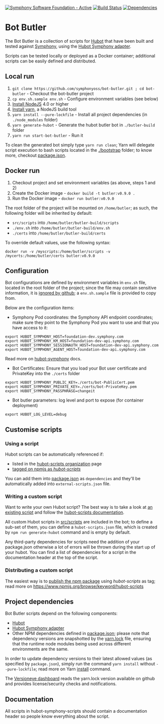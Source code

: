 [![Symphony Software Foundation - Active](https://cdn.rawgit.com/symphonyoss/contrib-toolbox/master/images/ssf-badge-incubating.svg)](https://symphonyoss.atlassian.net/wiki/display/FM/Incubating) [![Build Status](https://travis-ci.org/symphonyoss/bot-butler.svg)](https://travis-ci.org/symphonyoss/bot-butler) [![Dependencies](https://www.versioneye.com/user/projects/58ac50944ca76f0047de1847/badge.svg?style=flat-square)](https://www.versioneye.com/user/projects/58ac50944ca76f0047de1847?child=summary)

# Bot Butler
The Bot Butler is a collection of scripts for [Hubot](https://hubot.github.com/) that have been built and tested against [Symphony](http://www.symphony.com), using the [Hubot Symphony adapter](https://github.com/symphonyoss/hubot-symphony).

Scripts can be tested locally or deployed as a Docker container; additional scripts can be easily defined and distributed.

## Local run
1. `git clone https://github.com/symphonyoss/bot-butler.git ; cd bot-butler` - Checkout the bot-butler project
2. `cp env.sh.sample env.sh` - Configure environment variables (see below)
3. [Install NodeJS](https://nodejs.org/en/download/) 4.0 or higher
4. [Install yarn](https://yarnpkg.com/en/docs/install), a NodeJS build tool
5. `yarn install --pure-lockfile` - Install all project dependencies (in `./node_modules` folder)
6. `yarn generate-hubot` - Generate the hubot butler bot in `./butler-build` folder
7. `yarn run start-bot-butler` - Run it

To clean the generated bot simply type `yarn run clean`; Yarn will delegate script execution to bash scripts located in the [./bootstrap](bootstrap) folder; to know more, checkout [package.json](package.json).

## Docker run
1. Checkout project and set environment variables (as above, steps 1 and 2)
2. Create the Docker image - `docker build -t butler:v0.9.0 .`
3. Run the Docker image - `docker run butler:v0.9.0`

The root folder of the project will be mounted on `/home/butler`; as such, the following folder will be inherited by default:
- `src/scripts` into `/home/butler/butler-build/scripts`
- `./env.sh` into `/home/butler/butler-build/env.sh`
- `./certs` into `/home/butler/butler-build/certs`

To override default values, use the following syntax:
```
docker run -v /myscripts:/home/butler/scripts -v /mycerts:/home/butler/certs butler:v0.9.0
```

## Configuration
Bot configurations are defined by environment variables in `env.sh` file, located in the root folder of the project; since the file may contain sensitive information, it is [ignored by github](.gitignore); a `env.sh.sample` file is provided to copy from.

Below are the configuration items:

- Symphony Pod coordinates: the Symphony API endpoint coordinates; make sure they point to the Symphony Pod you want to use and that you have access to it:
```
export HUBOT_SYMPHONY_HOST=foundation-dev.symphony.com
export HUBOT_SYMPHONY_KM_HOST=foundation-dev-api.symphony.com
export HUBOT_SYMPHONY_SESSIONAUTH_HOST=foundation-dev-api.symphony.com
export HUBOT_SYMPHONY_AGENT_HOST=foundation-dev-api.symphony.com
```
Read more on [hubot-symphony](https://github.com/symphonyoss/hubot-symphony) docs.

- Bot Certificates: Ensure that you load your Bot user certificate and PrivateKey into the `./certs` folder
```
export HUBOT_SYMPHONY_PUBLIC_KEY=./certs/bot-PublicCert.pem
export HUBOT_SYMPHONY_PRIVATE_KEY=./certs/bot-PrivateKey.pem
export HUBOT_SYMPHONY_PASSPHRASE=changeit
```
- Bot butler parameters: log level and port to expose (for container deployment)
```
export HUBOT_LOG_LEVEL=debug
```

## Customise scripts

### Using a script
Hubot scripts can be automatically referenced if:
- listed in the [hubot-scripts organization](https://github.com/hubot-scripts) page
- [tagged on npmjs as *hubot-scripts*](https://www.npmjs.org/browse/keyword/hubot-scripts)

You can add them into [package.json](package.json) as `dependencies` and they'll be automatically added into `external-scripts.json` file.

### Writing a custom script
Want to write your own Hubot script? The best way is to take a look at [an existing script](src/scripts) and follow the [hubot-scripts documentation](https://www.npmjs.com/package/hubot-scripts).

All custom Hubot scripts in [src/scripts](src/scripts) are included in the bot; to define a sub-set of them, you can define a `hubot-scripts.json` file, which is created by `npm run generate-hubot` command and is empty by default.

Any third-party dependencies for scripts need the addition of your package.json otherwise a lot of errors will be thrown during the start up of your hubot. You can find a list of dependencies for a script in the documentation header at the top of the script.

### Distributing a custom script
The easiest way is to [publish the npm package](https://docs.npmjs.com/getting-started/publishing-npm-packages) using *hubot-scripts* as tag; read more on https://www.npmjs.org/browse/keyword/hubot-scripts

## Project dependencies
Bot Butler scripts depend on the following components:
- [Hubot](https://hubot.github.com/)
- [Hubot Symphony adapter](https://github.com/symphonyoss/hubot-symphony)
- Other NPM dependencies defined in [package.json](package.json); please note that dependency versions are snapshotted by the [yarn.lock](yarn.lock) file, ensuring that the runtime node modules being used across different environments are the same.

In order to update dependency versions to their latest allowed values (as specified by `package.json`), simply run the command `yarn install` without `--pure-lockfile`; read more on Yarn [install](https://yarnpkg.com/en/docs/cli/install) command.

The [Versioneye dashboard](https://www.versioneye.com/user/projects/58ac50944ca76f0047de1847?child=summary) reads the yarn.lock version available on github and provides license/security checks and notifications.

## Documentation
All scripts in hubot-symphony-scripts should contain a documentation header so people know everything about the script.
